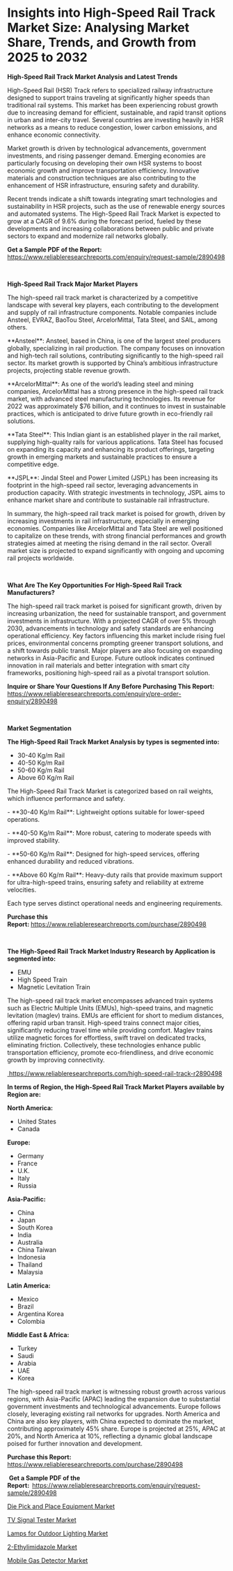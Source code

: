 <p><h1>Insights into High-Speed Rail Track Market Size: Analysing Market Share, Trends, and Growth from 2025 to 2032</h1></p><p><strong>High-Speed Rail Track Market Analysis and Latest Trends</strong></p>
<p><p>High-Speed Rail (HSR) Track refers to specialized railway infrastructure designed to support trains traveling at significantly higher speeds than traditional rail systems. This market has been experiencing robust growth due to increasing demand for efficient, sustainable, and rapid transit options in urban and inter-city travel. Several countries are investing heavily in HSR networks as a means to reduce congestion, lower carbon emissions, and enhance economic connectivity.</p><p>Market growth is driven by technological advancements, government investments, and rising passenger demand. Emerging economies are particularly focusing on developing their own HSR systems to boost economic growth and improve transportation efficiency. Innovative materials and construction techniques are also contributing to the enhancement of HSR infrastructure, ensuring safety and durability.</p><p>Recent trends indicate a shift towards integrating smart technologies and sustainability in HSR projects, such as the use of renewable energy sources and automated systems. The High-Speed Rail Track Market is expected to grow at a CAGR of 9.6% during the forecast period, fueled by these developments and increasing collaborations between public and private sectors to expand and modernize rail networks globally.</p></p>
<p><strong>Get a Sample PDF of the Report:&nbsp;</strong> <a href="https://www.reliableresearchreports.com/enquiry/request-sample/2890498?utm_campaign=32&utm_medium=2&utm_source=Github&utm_content=ia&utm_term=14032025&utm_id=high-speed-rail-track">https://www.reliableresearchreports.com/enquiry/request-sample/2890498</a></p>
<p>&nbsp;</p>
<p><strong>High-Speed Rail Track Major Market Players</strong></p>
<p><p>The high-speed rail track market is characterized by a competitive landscape with several key players, each contributing to the development and supply of rail infrastructure components. Notable companies include Ansteel, EVRAZ, BaoTou Steel, ArcelorMittal, Tata Steel, and SAIL, among others.</p><p>**Ansteel**: Ansteel, based in China, is one of the largest steel producers globally, specializing in rail production. The company focuses on innovation and high-tech rail solutions, contributing significantly to the high-speed rail sector. Its market growth is supported by China’s ambitious infrastructure projects, projecting stable revenue growth.</p><p>**ArcelorMittal**: As one of the world’s leading steel and mining companies, ArcelorMittal has a strong presence in the high-speed rail track market, with advanced steel manufacturing technologies. Its revenue for 2022 was approximately $76 billion, and it continues to invest in sustainable practices, which is anticipated to drive future growth in eco-friendly rail solutions.</p><p>**Tata Steel**: This Indian giant is an established player in the rail market, supplying high-quality rails for various applications. Tata Steel has focused on expanding its capacity and enhancing its product offerings, targeting growth in emerging markets and sustainable practices to ensure a competitive edge.</p><p>**JSPL**: Jindal Steel and Power Limited (JSPL) has been increasing its footprint in the high-speed rail sector, leveraging advancements in production capacity. With strategic investments in technology, JSPL aims to enhance market share and contribute to sustainable rail infrastructure.</p><p>In summary, the high-speed rail track market is poised for growth, driven by increasing investments in rail infrastructure, especially in emerging economies. Companies like ArcelorMittal and Tata Steel are well positioned to capitalize on these trends, with strong financial performances and growth strategies aimed at meeting the rising demand in the rail sector. Overall market size is projected to expand significantly with ongoing and upcoming rail projects worldwide.</p></p>
<p>&nbsp;</p>
<p><strong>What Are The Key Opportunities For High-Speed Rail Track Manufacturers?</strong></p>
<p><p>The high-speed rail track market is poised for significant growth, driven by increasing urbanization, the need for sustainable transport, and government investments in infrastructure. With a projected CAGR of over 5% through 2030, advancements in technology and safety standards are enhancing operational efficiency. Key factors influencing this market include rising fuel prices, environmental concerns prompting greener transport solutions, and a shift towards public transit. Major players are also focusing on expanding networks in Asia-Pacific and Europe. Future outlook indicates continued innovation in rail materials and better integration with smart city frameworks, positioning high-speed rail as a pivotal transport solution.</p></p>
<p><strong>Inquire or Share Your Questions If Any Before Purchasing This Report:</strong> <a href="https://www.reliableresearchreports.com/enquiry/pre-order-enquiry/2890498?utm_campaign=32&utm_medium=2&utm_source=Github&utm_content=ia&utm_term=14032025&utm_id=high-speed-rail-track">https://www.reliableresearchreports.com/enquiry/pre-order-enquiry/2890498</a></p>
<p>&nbsp;</p>
<p><strong>Market Segmentation</strong></p>
<p><strong>The High-Speed Rail Track Market Analysis by types is segmented into:</strong></p>
<p><ul><li>30-40 Kg/m Rail</li><li>40-50 Kg/m Rail</li><li>50-60 Kg/m Rail</li><li>Above 60 Kg/m Rail</li></ul></p>
<p><p>The High-Speed Rail Track Market is categorized based on rail weights, which influence performance and safety. </p><p>- **30-40 Kg/m Rail**: Lightweight options suitable for lower-speed operations. </p><p>- **40-50 Kg/m Rail**: More robust, catering to moderate speeds with improved stability. </p><p>- **50-60 Kg/m Rail**: Designed for high-speed services, offering enhanced durability and reduced vibrations. </p><p>- **Above 60 Kg/m Rail**: Heavy-duty rails that provide maximum support for ultra-high-speed trains, ensuring safety and reliability at extreme velocities. </p><p>Each type serves distinct operational needs and engineering requirements.</p></p>
<p><strong>Purchase this Report:&nbsp;</strong><a href="https://www.reliableresearchreports.com/purchase/2890498?utm_campaign=32&utm_medium=2&utm_source=Github&utm_content=ia&utm_term=14032025&utm_id=high-speed-rail-track">https://www.reliableresearchreports.com/purchase/2890498</a></p>
<p>&nbsp;</p>
<p><strong>The High-Speed Rail Track Market Industry Research by Application is segmented into:</strong></p>
<p><ul><li>EMU</li><li>High Speed Train</li><li>Magnetic Levitation Train</li></ul></p>
<p><p>The high-speed rail track market encompasses advanced train systems such as Electric Multiple Units (EMUs), high-speed trains, and magnetic levitation (maglev) trains. EMUs are efficient for short to medium distances, offering rapid urban transit. High-speed trains connect major cities, significantly reducing travel time while providing comfort. Maglev trains utilize magnetic forces for effortless, swift travel on dedicated tracks, eliminating friction. Collectively, these technologies enhance public transportation efficiency, promote eco-friendliness, and drive economic growth by improving connectivity.</p></p>
<p><a href="https://www.reliableresearchreports.com/high-speed-rail-track-r2890498?utm_campaign=32&utm_medium=2&utm_source=Github&utm_content=ia&utm_term=14032025&utm_id=high-speed-rail-track">&nbsp;https://www.reliableresearchreports.com/high-speed-rail-track-r2890498</a></p>
<p><strong>In terms of Region, the High-Speed Rail Track Market Players available by Region are:</strong></p>
<p>
    <p> <strong> North America: </strong>
        <ul>
            <li>United States</li>
            <li>Canada</li>
        </ul>
        </p> 
    <p> <strong> Europe: </strong>
        <ul>
            <li>Germany</li>
            <li>France</li>
            <li>U.K.</li>
            <li>Italy</li>
            <li>Russia</li>
        </ul>
        </p> 
    <p> <strong> Asia-Pacific: </strong>
        <ul>
            <li>China</li>
            <li>Japan</li>
            <li>South Korea</li>
            <li>India</li>
            <li>Australia</li>
            <li>China Taiwan</li>
            <li>Indonesia</li>
            <li>Thailand</li>
            <li>Malaysia</li>
        </ul>
        </p> 
    <p> <strong> Latin America: </strong>
        <ul>
            <li>Mexico</li>
            <li>Brazil</li>
            <li>Argentina Korea</li>
            <li>Colombia</li>
        </ul>
        </p> 
    <p> <strong> Middle East & Africa: </strong>
        <ul>
            <li>Turkey</li>
            <li>Saudi</li>
            <li>Arabia</li>
            <li>UAE</li>
            <li>Korea</li>
        </ul>
    </p>
    </p>
<p><p>The high-speed rail track market is witnessing robust growth across various regions, with Asia-Pacific (APAC) leading the expansion due to substantial government investments and technological advancements. Europe follows closely, leveraging existing rail networks for upgrades. North America and China are also key players, with China expected to dominate the market, contributing approximately 45% share. Europe is projected at 25%, APAC at 20%, and North America at 10%, reflecting a dynamic global landscape poised for further innovation and development.</p></p>
<p><strong>Purchase this Report: </strong><a href="https://www.reliableresearchreports.com/purchase/2890498?utm_campaign=32&utm_medium=2&utm_source=Github&utm_content=ia&utm_term=14032025&utm_id=high-speed-rail-track">https://www.reliableresearchreports.com/purchase/2890498</a></p>
<p>&nbsp;<strong>Get a Sample PDF of the Report:&nbsp;&nbsp;</strong><a href="https://www.reliableresearchreports.com/enquiry/request-sample/2890498?utm_campaign=32&utm_medium=2&utm_source=Github&utm_content=ia&utm_term=14032025&utm_id=high-speed-rail-track">https://www.reliableresearchreports.com/enquiry/request-sample/2890498</a></p>
<p><strong></strong></p>
<p><p><a href="https://github.com/daglascimpoi/Market-Research-Report-List-1/blob/main/die-pick-and-place-equipment-market.md?utm_campaign=32&utm_medium=2&utm_source=Github&utm_content=ia&utm_term=14032025&utm_id=high-speed-rail-track">Die Pick and Place Equipment Market</a></p><p><a href="https://github.com/rocicbenton/Market-Research-Report-List-1/blob/main/tv-signal-tester-market.md?utm_campaign=32&utm_medium=2&utm_source=Github&utm_content=ia&utm_term=14032025&utm_id=high-speed-rail-track">TV Signal Tester Market</a></p><p><a href="https://github.com/billejuman43/Market-Research-Report-List-1/blob/main/lamps-for-outdoor-lighting-market.md?utm_campaign=32&utm_medium=2&utm_source=Github&utm_content=ia&utm_term=14032025&utm_id=high-speed-rail-track">Lamps for Outdoor Lighting Market</a></p><p><a href="https://github.com/reeseberro3j/Market-Research-Report-List-1/blob/main/2-ethylimidazole-market.md?utm_campaign=32&utm_medium=2&utm_source=Github&utm_content=ia&utm_term=14032025&utm_id=high-speed-rail-track">2-Ethylimidazole Market</a></p><p><a href="https://github.com/filinjaic7/Market-Research-Report-List-1/blob/main/mobile-gas-detector-market.md?utm_campaign=32&utm_medium=2&utm_source=Github&utm_content=ia&utm_term=14032025&utm_id=high-speed-rail-track">Mobile Gas Detector Market</a></p></p>